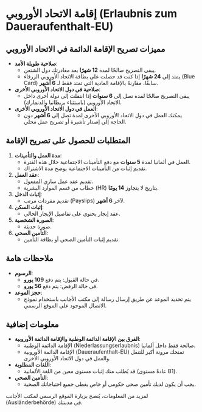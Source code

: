 # إقامة الاتحاد الأوروبي (Erlaubnis zum Daueraufenthalt-EU)

## مميزات تصريح الإقامة الدائمة في الاتحاد الأوروبي
- **صلاحية طويلة الأمد**: 
  - يبقى التصريح صالحًا لمدة **12 شهرًا** بعد مغادرتك دول الشنغن.
  - يمتد إلى **24 شهرًا** إذا كنت قد حصلت على بطاقة الاتحاد الأوروبي الزرقاء (Blue Card) سابقًا، مقارنةً بالإقامة العادية التي تمتد فقط لـ **6 أشهر**.
- **صلاحية في دول الاتحاد الأوروبي الأخرى**: 
  - يبقى التصريح صالحًا لمدة تصل إلى **6 سنوات** إذا انتقلت إلى دولة أخرى داخل الاتحاد الأوروبي (باستثناء بريطانيا والدنمارك).
- **العمل في دول الاتحاد الأوروبي الأخرى**: 
  - يمكنك العمل في دول الاتحاد الأوروبي الأخرى لمدة تصل إلى **6 أشهر** دون الحاجة إلى إصدار تأشيرة أو تصريح عمل محلي.

## المتطلبات للحصول على تصريح الإقامة
1. **مدة العمل والتأمينات**:
   - العمل في ألمانيا لمدة **5 سنوات** مع دفع التأمينات الاجتماعية خلال هذه الفترة.
   - تقديم إثبات من التأمينات الاجتماعية يوضح مدة الاشتراك.
2. **عقد العمل**:
   - تقديم عقد عمل ساري المفعول.
   - خطاب من قسم الموارد البشرية (HR) بتاريخ لا يتجاوز **14 يومًا**.
3. **إثبات الدخل**:
   - تقديم مفردات مرتب (Payslips) لآخر **6 أشهر**.
4. **إثبات السكن**:
   - عقد إيجار يحتوي على تفاصيل الإيجار الحالي.
5. **الصورة الشخصية**:
   - صورة حديثة.
6. **التأمين الصحي**:
   - تقديم إثبات التأمين الصحي أو بطاقة التأمين.

## ملاحظات هامة
- **الرسوم**:
  - في حالة القبول: يتم دفع **109 يورو**.
  - في حالة الرفض: يتم دفع **56 يورو**.
- **حجز الموعد**:
  - يتم تحديد الموعد عن طريق إرسال رسالة إلى مكتب الأجانب باستخدام نموذج الاتصال الموجود على الموقع الرسمي.

## معلومات إضافية
- **الفرق بين الإقامة الدائمة الوطنية والإقامة الدائمة الأوروبية**:
  - الإقامة الدائمة الوطنية (Niederlassungserlaubnis) صالحة فقط داخل ألمانيا.
  - الإقامة الدائمة الأوروبية (Daueraufenthalt-EU) تمنحك مرونة أكبر للتنقل والعمل في دول الاتحاد الأوروبي الأخرى.
- **اللغات المطلوبة**:
  - قد يُطلب منك إثبات مستوى معين من اللغة الألمانية (عادةً مستوى B1).
- **التأمين الصحي**:
  - يجب أن يكون لديك تأمين صحي حكومي أو خاص يغطي جميع احتياجاتك الصحية.

لمزيد من المعلومات، يُنصح بزيارة الموقع الرسمي لمكتب الأجانب (Ausländerbehörde) في مدينتك.
